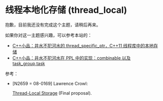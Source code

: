 # 线程本地化存储 (thread_local)

抱歉，目前我还没有完成这个主题，请稍后再来。

如果你对这一主题感兴趣，可以参考本站的：

*   [C++小品：井水不犯河水的 thread_specific_ptr，C++11 线程库中的本地存储](http://chenlq.net/local-storage-in-the-c-pieces-the-thread_specific_ptr-interfere-with-each-other-c-11-thread-library.html "C++小品：井水不犯河水的 thread_specific_ptr，C++11 线程库中的本地存储 ")
*   [C++小品：井水不犯河水在 PPL 中的实现：combinable 以及 task_group,task](http://chenlq.net/c-pieces-interfere-with-each-other-in-the-ppl-in-the-implementation-the-combinable-t-task_group-task.html "C++小品：井水不犯河水在 PPL 中的实现：combinable 以及 task_group,task")

参考：

*   [N2659 = 08-0169] Lawrence Crowl:

    [Thread-Local Storage](http://www.open-std.org/jtc1/sc22/wg21/docs/papers/2008/n2659.htm) (Final proposal).